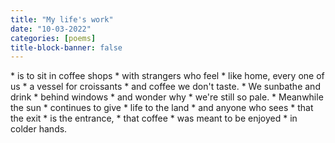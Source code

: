 ```yaml
---
title: "My life's work"
date: "10-03-2022"
categories: [poems]
title-block-banner: false
---
```


<div class = "poem">
* is to sit in coffee shops
* with strangers who feel
* like home, every one of us
* a vessel for croissants
* and coffee we don't taste.
* We sunbathe and drink
* behind windows
* and wonder why 
* we're still so pale.
* Meanwhile the sun 
* continues to give
* life to the land
* and anyone who sees
* that the exit 
* is the entrance,
* that coffee
* was meant to be enjoyed
* in colder hands.
</div>